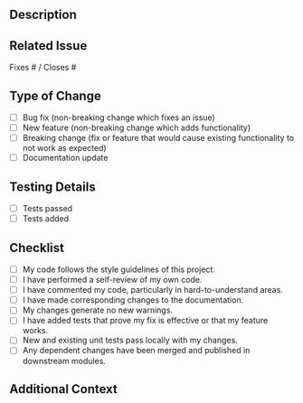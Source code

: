 ## Description

<!-- Please include a summary of the changes and the related issue. -->

## Related Issue

<!-- Link the issue related to this pull request, or specify that there is no related issue. -->

Fixes # / Closes # <!-- If there is an issue that this PR resolves, include "Fixes #<issue_number>". Otherwise, delete this line. -->

## Type of Change

<!-- Please delete options that are not relevant. -->

- [ ] Bug fix (non-breaking change which fixes an issue)
- [ ] New feature (non-breaking change which adds functionality)
- [ ] Breaking change (fix or feature that would cause existing functionality to not work as expected)
- [ ] Documentation update

## Testing Details

<!-- Explain how the changes were tested and provide any relevant results. Include details about any edge cases, different environments tested, etc. -->

- [ ] Tests passed
- [ ] Tests added

## Checklist

<!-- Check all items that apply, add any missing items. -->

- [ ] My code follows the style guidelines of this project.
- [ ] I have performed a self-review of my own code.
- [ ] I have commented my code, particularly in hard-to-understand areas.
- [ ] I have made corresponding changes to the documentation.
- [ ] My changes generate no new warnings.
- [ ] I have added tests that prove my fix is effective or that my feature works.
- [ ] New and existing unit tests pass locally with my changes.
- [ ] Any dependent changes have been merged and published in downstream modules.

## Additional Context

<!-- Add any other context or screenshots about the pull request here. -->
